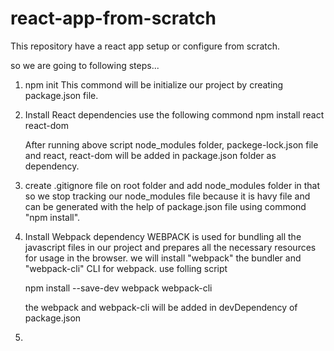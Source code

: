 # react-app-from-scratch

This repository have a react app setup or configure from scratch.

so we are going to following steps...

1. npm init
    This commond will be initialize our project by creating package.json file.

2. Install React dependencies
    use the following commond 
    npm install react react-dom

    After running above script node_modules folder, packege-lock.json file and react, react-dom will be added in package.json folder as dependency.

3. create .gitignore file on root folder and add node_modules folder in that so we stop tracking our node_modules file because it is havy file and can be generated with the help of package.json file using commond "npm install".

4. Install Webpack dependency
    WEBPACK is used for bundling all the javascript files in our project and prepares all the necessary resources for usage in the browser.
    we will install "webpack" the bundler and "webpack-cli" CLI for webpack.
    use folling script

    npm install --save-dev webpack webpack-cli

    the webpack and webpack-cli will be added in devDependency of package.json
    
5. 